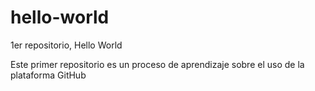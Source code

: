 # hello-world
1er repositorio, Hello World

Este primer repositorio es un proceso de aprendizaje sobre el uso de la plataforma GitHub
